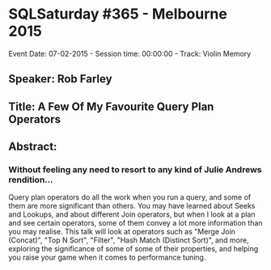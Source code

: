 # SQLSaturday #365 - Melbourne 2015
Event Date: 07-02-2015 - Session time: 00:00:00 - Track: Violin Memory
## Speaker: Rob Farley
## Title: A Few Of My Favourite Query Plan Operators
## Abstract:
### Without feeling any need to resort to any kind of Julie Andrews rendition... 

Query plan operators do all the work when you run a query, and some of them are more significant than others. You may have learned about Seeks and Lookups, and about different Join operators, but when I look at a plan and see certain operators, some of them convey a lot more information than you may realise. This talk will look at operators such as "Merge Join (Concat)", "Top N Sort", "Filter", "Hash Match (Distinct Sort)", and more, exploring the significance of some of some of their properties, and helping you raise your game when it comes to performance tuning.
